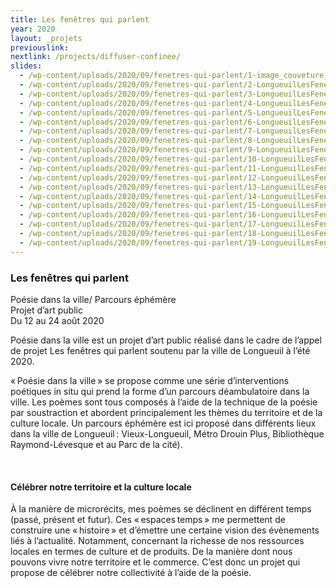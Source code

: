 ```yaml
---
title: Les fenêtres qui parlent
year: 2020
layout: _projets
previouslink: 
nextlink: /projects/diffuser-confinee/
slides:
  - /wp-content/uploads/2020/09/fenetres-qui-parlent/1-image_couveture_projet_resized.jpg
  - /wp-content/uploads/2020/09/fenetres-qui-parlent/2-LongueuilLesFenetresQuiParlent-(2-of-29)_resized.jpg
  - /wp-content/uploads/2020/09/fenetres-qui-parlent/3-LongueuilLesFenetresQuiParlent-(3-of-29)_resized.jpg
  - /wp-content/uploads/2020/09/fenetres-qui-parlent/4-LongueuilLesFenetresQuiParlent-(4-of-29)_resized.jpg
  - /wp-content/uploads/2020/09/fenetres-qui-parlent/5-LongueuilLesFenetresQuiParlent-(5-of-29)_resized.jpg
  - /wp-content/uploads/2020/09/fenetres-qui-parlent/6-LongueuilLesFenetresQuiParlent-(6-of-29)_resized.jpg
  - /wp-content/uploads/2020/09/fenetres-qui-parlent/7-LongueuilLesFenetresQuiParlent-(7-of-29)_resized.jpg
  - /wp-content/uploads/2020/09/fenetres-qui-parlent/8-LongueuilLesFenetresQuiParlent_resized.jpg
  - /wp-content/uploads/2020/09/fenetres-qui-parlent/9-LongueuilLesFenetresQuiParlent-(9-of-29)_resized.jpg
  - /wp-content/uploads/2020/09/fenetres-qui-parlent/10-LongueuilLesFenetresQuiParlent-(10-of-29)_resized.jpg
  - /wp-content/uploads/2020/09/fenetres-qui-parlent/11-LongueuilLesFenetresQuiParlent_resized.jpg
  - /wp-content/uploads/2020/09/fenetres-qui-parlent/12-LongueuilLesFenetresQuiParlent-(12-of-29)_resized.jpg
  - /wp-content/uploads/2020/09/fenetres-qui-parlent/13-LongueuilLesFenetresQuiParlent_resized.jpg
  - /wp-content/uploads/2020/09/fenetres-qui-parlent/14-LongueuilLesFenetresQuiParlent_resized.jpg
  - /wp-content/uploads/2020/09/fenetres-qui-parlent/15-LongueuilLesFenetresQuiParlent_resized.jpg
  - /wp-content/uploads/2020/09/fenetres-qui-parlent/16-LongueuilLesFenetresQuiParlent_resized.jpg
  - /wp-content/uploads/2020/09/fenetres-qui-parlent/17-LongueuilLesFenetresQuiParlent_resized.jpg
  - /wp-content/uploads/2020/09/fenetres-qui-parlent/18-LongueuilLesFenetresQuiParlent_resized.jpg
  - /wp-content/uploads/2020/09/fenetres-qui-parlent/19-LongueuilLesFenetresQuiParlent_resized.jpg
---
```


<div class="one_half">
<h3>Les fenêtres qui parlent</h3>
<p>Poésie dans la ville/ Parcours éphémère<br/>
Projet d’art public</br>
Du 12 au 24 août 2020</p>

<p>Poésie dans la ville est un projet d’art public réalisé dans le cadre de l’appel de projet Les fenêtres qui parlent soutenu par la ville de Longueuil à l’été 2020.</p>

<p>« Poésie dans la ville » se propose comme une série d’interventions poétiques in situ qui prend la forme d’un parcours déambulatoire dans la ville. Les poèmes sont tous composés à l’aide de la technique de la poésie par soustraction et abordent principalement les thèmes du territoire et de la culture locale. Un parcours éphémère est ici proposé dans différents lieux dans la ville de Longueuil : Vieux-Longueuil, Métro Drouin Plus, Bibliothèque Raymond-Lévesque et au Parc de la cité).</p>
<br/>

<h4>Célébrer notre territoire et la culture locale</h4>

<p>À la manière de microrécits, mes poèmes se déclinent en différent temps (passé, présent et futur). Ces « espaces temps » me permettent de construire une « histoire » et d’émettre une certaine vision des évènements liés à l’actualité. Notamment, concernant la richesse de nos ressources locales en termes de culture et de produits. De la manière dont nous pouvons vivre notre territoire et le commerce. C’est donc un projet qui propose de célébrer notre collectivité à l’aide de la poésie.</p>

</div>
